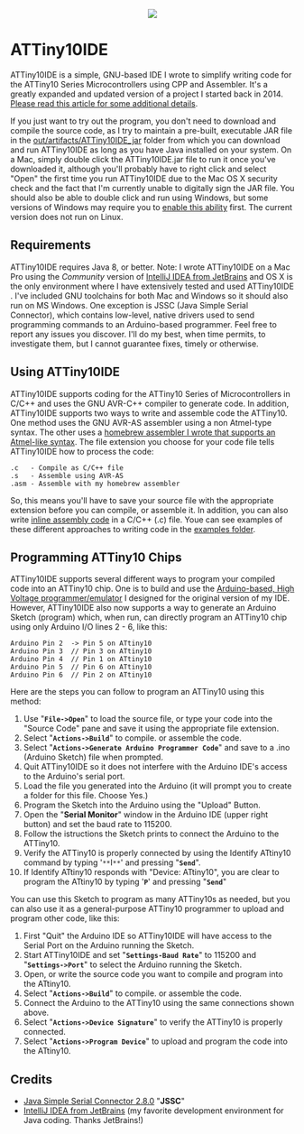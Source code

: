 <p align="center"><img src="https://github.com/wholder/ATTiny10IDE/blob/master/resources/images/ATTiny10IDE%20Screenshot.png"></p>

# ATTiny10IDE
ATTiny10IDE is a simple, GNU-based IDE I wrote to simplify writing code for the ATTiny10 Series Microcontrollers using CPP and Assembler.  It's a greatly expanded and updated version of a project I started back in 2014.  [Please read this article for some additional details](https://sites.google.com/site/wayneholder/attiny10-c-ide-and-improved-device-programmer).  

If you just want to try out the program, you don't need to download and compile the source code, as I try to maintain a pre-built, executable JAR file in the [out/artifacts/ATTiny10IDE_jar](https://github.com/wholder/ATTiny10IDE/tree/master/out/artifacts/ATTiny10IDE_jar) folder from which you can download and run ATTiny10IDE as long as you have Java installed on your system.  On a Mac, simply double click the ATTiny10IDE.jar file to run it once you've downloaded it, although you'll probably have to right click and select "Open" the  first time you run ATTiny10IDE due to the Mac OS X security check and the fact that I'm currently unable to digitally sign the JAR file.  You should also be able to double click and run using Windows, but some versions of Windows may require you to [enable this ability](https://www.addictivetips.com/windows-tips/run-a-jar-file-on-windows/) first.  The current version does not run on Linux.
## Requirements
ATTiny10IDE requires Java 8, or better.
Note: I wrote ATTiny10IDE on a Mac Pro using the _Community_ version of [IntelliJ IDEA from JetBrains](https://www.jetbrains.com/idea/) and OS X is the only environment where I have extensively tested and used ATTiny10IDE .  I've included GNU toolchains for both Mac and Windows so it should also run on MS Windows.  One exception is JSSC (Java Simple Serial Connector), which contains low-level, native drivers used to send programming commands to an Arduino-based programmer.  Feel free to report any issues you discover.  I'll do my best, when time permits, to investigate them, but I cannot guarantee fixes, timely or otherwise.
## Using ATTiny10IDE
ATTiny10IDE supports coding for the ATTiny10 Series of Microcontrollers in C/C++ and uses the GNU AVR-C++ compiler to generate code.  In addition, ATTiny10IDE supports two ways to write and assemble code the ATTiny10.  One method uses the GNU AVR-AS assembler using a non Atmel-type syntax.  The other uses a [homebrew assembler I wrote that supports an Atmel-like syntax](https://sites.google.com/site/wayneholder/attiny-4-5-9-10-assembly-ide-and-programmer).  The file extension you choose for your code file tells ATTiny10IDE how to process the code:

    .c   - Compile as C/C++ file
    .s   - Assemble using AVR-AS
    .asm - Assemble with my homebrew assembler
So, this means you'll have to save your source file with the appropriate extension before you can compile, or assemble it.  In addition, you can also write [inline assembly code](https://web.stanford.edu/class/ee281/projects/aut2002/yingzong-mouse/media/GCCAVRInlAsmCB.pdf) in a C/C++ (.c) file.  Youe can see examples of these different approaches to writing code in the [examples folder](https://github.com/wholder/ATTiny10IDE/tree/master/examples).
## Programming ATTiny10 Chips
ATTiny10IDE supports several different ways to program your compiled code into an ATTiny10 chip.  One is to build and use the [Arduino-based, High Voltage programmer/emulator](https://sites.google.com/site/wayneholder/attiny10-c-ide-and-improved-device-programmer) I designed for the original version of my IDE.  However, ATTiny10IDE also now supports a way to generate an Arduino Sketch (program) which, when run, can directly program an ATTiny10 chip using only Arduino I/O lines 2 - 6, like this:

    Arduino Pin 2  -> Pin 5 on ATtiny10
    Arduino Pin 3  // Pin 3 on ATtiny10
    Arduino Pin 4  // Pin 1 on ATtiny10
    Arduino Pin 5  // Pin 6 on ATtiny10
    Arduino Pin 6  // Pin 2 on ATtiny10
Here are the steps you can follow to program an ATTiny10 using this method:
1. Use "**`File->Open`**" to load the source file, or type your code into the "Source Code" pane and save it using the appropriate file extension.
2. Select "**`Actions->Build`**" to compile. or assemble the code.
3. Select "**`Actions->Generate Arduino Programmer Code`**" and save to a .ino (Arduino Sketch) file when prompted.
4. Quit ATTiny10IDE so it does not interfere with the Arduino IDE's access to the Arduino's serial port.
5. Load the file you generated into the Arduino (it will prompt you to create a folder for this file.  Choose Yes.)
6. Program the Sketch into the Arduino using the "Upload" Button.
7. Open the "**Serial Monitor**" window in the Arduino IDE (upper right button) and set the baud rate to 115200.
8. Follow the istructions the Sketch prints to connect the Arduino to the ATTiny10.
9. Verify the ATTiny10 is properly connected by using the Identify ATtiny10 command by typing '`**`I`**`' and pressing "**`Send`**".
10. If Identify ATtiny10 responds with "Device: ATtiny10", you are clear to program the ATtiny10 by typing '**`P`**' and pressing "**`Send`**"

You can use this Sketch to program as many ATTiny10s as needed, but you can also use it as a general-purpose ATTiny10 programmer to upload and program other code, like this:

1. First "Quit" the Arduino IDE so ATTiny10IDE will have access to the Serial Port on the Arduino running the Sketch.
2. Start ATTiny10IDE and set "**`Settings-Baud Rate`**" to 115200 and "**`Settings->Port`**" to select the Arduino running the Sketch.
3. Open, or write the source code you want to compile and program into the ATtiny10.
4. Select "**`Actions->Build`**" to compile. or assemble the code.
5. Connect the Arduino to the ATTiny10 using the same connections shown above.
5. Select "**`Actions->Device Signature`**" to verify the ATTiny10 is properly connected.
6. Select "**`Actions->Program Device`**" to upload and program the code into the ATtiny10.
## Credits
- [Java Simple Serial Connector 2.8.0](https://github.com/scream3r/java-simple-serial-connector) "**JSSC**" 
- [IntelliJ IDEA from JetBrains](https://www.jetbrains.com/idea/) (my favorite development environment for Java coding. Thanks JetBrains!)

